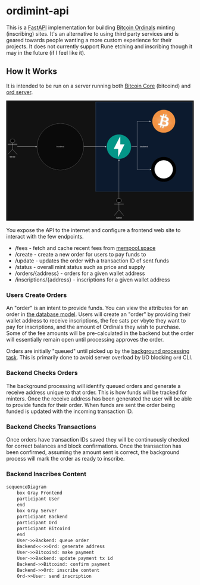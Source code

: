 # ordimint-api

This is a [FastAPI](https://fastapi.tiangolo.com/) implementation for building [Bitcoin Ordinals](https://ordinals.com/) minting (inscribing) sites. It's an alternative to using third party services and is geared towards people wanting a more custom experience for their projects. It does not currently support Rune etching and inscribing though it may in the future (if I feel like it).

## How It Works

It is intended to be run on a server running both [Bitcoin Core](https://bitcoin.org/en/bitcoin-core/) (bitcoind) and [ord server](https://github.com/ordinals/ord).

![](docs/diagram.png)

You expose the API to the internet and configure a frontend web site to interact with the few endpoints.

- /fees - fetch and cache recent fees from [mempool.space](https://mempool.space)
- /create - create a new order for users to pay funds to
- /update - updates the order with a transaction ID of sent funds
- /status - overall mint status such as price and supply
- /orders/{address} - orders for a given wallet address
- /inscriptions/{address} - inscriptions for a given wallet address

### Users Create Orders

An "order" is an intent to provide funds. You can view the attributes for an order in [the database model](./api/models.py). Users will create an "order" by providing their wallet address to receive inscriptions, the fee sats per vbyte they want to pay for inscriptions, and the amount of Ordinals they wish to purchase. Some of the fee amounts will be pre-calculated in the backend but the order will essentially remain open until processing approves the order.

Orders are initially "queued" until picked up by the [background processing task](./process.py). This is primarily done to avoid server overload by I/O blocking `ord` CLI.

### Backend Checks Orders

The background processing will identify queued orders and generate a receive address unique to that order. This is how funds will be tracked for minters. Once the receive address has been generated the user will be able to provide funds for their order. When funds are sent the order being funded is updated with the incoming transaction ID.

### Backend Checks Transactions

Once orders have transaction IDs saved they will be continuously checked for correct balances and block confirmations. Once the transaction has been confirmed, assuming the amount sent is correct, the background process will mark the order as ready to inscribe.

### Backend Inscribes Content

```mermaid
sequenceDiagram
    box Gray Frontend
    participant User
    end
    box Gray Server
    participant Backend
    participant Ord
    participant Bitcoind
    end
    User->>Backend: queue order
    Backend<<->>Ord: generate address
    User->>Bitcoind: make payment
    User->>Backend: update payment tx id
    Backend->>Bitcoind: confirm payment
    Backend->>Ord: inscribe content
    Ord->>User: send inscription
```
